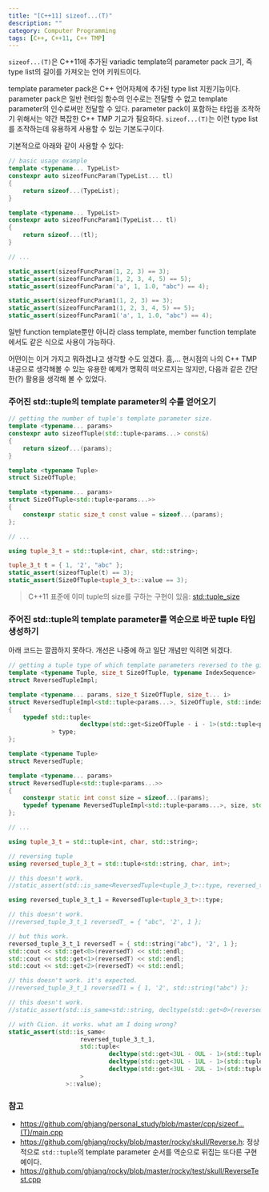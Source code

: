 ```yaml
---
title: "[C++11] sizeof...(T)"
description: ""
category: Computer Programming
tags: [C++, C++11, C++ TMP]
---
```


`sizeof...(T)`은 C++11에 추가된 variadic template의 parameter pack 크기, 즉 type list의 길이를 가져오는 언어 키워드이다.

template parameter pack은 C++ 언어자체에 추가된 type list 지원기능이다. parameter pack은 일반 런타임 함수의 인수로는 전달할 수 없고 template parameter의 인수로써만 전달할 수 있다. parameter pack이 포함하는 타입을 조작하기 위해서는 약간 복잡한 C++ TMP 기교가 필요하다. `sizeof...(T)`는 이런 type list를 조작하는데 유용하게 사용할 수 있는 기본도구이다.

기본적으로 아래와 같이 사용할 수 있다:

```cpp
// basic usage example
template <typename... TypeList>
constexpr auto sizeofFuncParam(TypeList... tl)
{
    return sizeof...(TypeList);
}

template <typename... TypeList>
constexpr auto sizeofFuncParam1(TypeList... tl)
{
    return sizeof...(tl);
}

// ...

static_assert(sizeofFuncParam(1, 2, 3) == 3);
static_assert(sizeofFuncParam(1, 2, 3, 4, 5) == 5);
static_assert(sizeofFuncParam('a', 1, 1.0, "abc") == 4);

static_assert(sizeofFuncParam1(1, 2, 3) == 3);
static_assert(sizeofFuncParam1(1, 2, 3, 4, 5) == 5);
static_assert(sizeofFuncParam1('a', 1, 1.0, "abc") == 4);
```

일반 function template뿐만 아니라 class template, member function template에서도 같은 식으로 사용이 가능하다.

어떤이는 이거 가지고 뭐하겠냐고 생각할 수도 있겠다. 흠,... 현시점의 나의 C++ TMP 내공으로 생각해볼 수 있는 유용한 예제가 명확히 떠오르지는 않지만, 다음과 같은 간단한(?) 활용을 생각해 볼 수 있었다.

### 주어진 std::tuple의 template parameter의 수를 얻어오기

```cpp
// getting the number of tuple's template parameter size.
template <typename... params>
constexpr auto sizeofTuple(std::tuple<params...> const&)
{
    return sizeof...(params);
}

template <typename Tuple>
struct SizeOfTuple;

template <typename... params>
struct SizeOfTuple<std::tuple<params...>>
{
    constexpr static size_t const value = sizeof...(params);
};

// ...

using tuple_3_t = std::tuple<int, char, std::string>;

tuple_3_t t = { 1, '2', "abc" };
static_assert(sizeofTuple(t) == 3);
static_assert(SizeOfTuple<tuple_3_t>::value == 3);
```

> C++11 표준에 이미 tuple의 size를 구하는 구현이 있음: [std::tuple_size](http://en.cppreference.com/w/cpp/utility/tuple/tuple_size) 

### 주어진 std::tuple의 template parameter를 역순으로 바꾼 tuple 타입 생성하기
아래 코드는 깔끔하지 못하다. 개선은 나중에 하고 일단 개념만 익히면 되겠다.

```cpp
// getting a tuple type of which template parameters reversed to the given tuple.
template <typename Tuple, size_t SizeOfTuple, typename IndexSequence>
struct ReversedTupleImpl;

template <typename... params, size_t SizeOfTuple, size_t... i>
struct ReversedTupleImpl<std::tuple<params...>, SizeOfTuple, std::index_sequence<i...>>
{
    typedef std::tuple<
                    decltype(std::get<SizeOfTuple - i - 1>(std::tuple<params...>()))...
            > type;
};

template <typename Tuple>
struct ReversedTuple;

template <typename... params>
struct ReversedTuple<std::tuple<params...>>
{
    constexpr static int const size = sizeof...(params);
    typedef typename ReversedTupleImpl<std::tuple<params...>, size, std::make_index_sequence<size>>::type type;
};

// ...

using tuple_3_t = std::tuple<int, char, std::string>;

// reversing tuple
using reversed_tuple_3_t = std::tuple<std::string, char, int>;

// this doesn't work.
//static_assert(std::is_same<ReversedTuple<tuple_3_t>::type, reversed_tuple_3_t>::value);

using reversed_tuple_3_t_1 = ReversedTuple<tuple_3_t>::type;

// this doesn't work.
//reversed_tuple_3_t_1 reversedT_ = { "abc", '2', 1 };

// but this work.
reversed_tuple_3_t_1 reversedT = { std::string("abc"), '2', 1 };
std::cout << std::get<0>(reversedT) << std::endl;
std::cout << std::get<1>(reversedT) << std::endl;
std::cout << std::get<2>(reversedT) << std::endl;

// this doesn't work. it's expected.
//reversed_tuple_3_t_1 reversedT1 = { 1, '2', std::string("abc") };

// this doesn't work.
//static_assert(std::is_same<std::string, decltype(std::get<0>(reversedT))>::value);

// with CLion. it works. what am I doing wrong?
static_assert(std::is_same<
                    reversed_tuple_3_t_1,
                    std::tuple<
                            decltype(std::get<3UL - 0UL - 1>(std::tuple<int, char, std::string>())),
                            decltype(std::get<3UL - 1UL - 1>(std::tuple<int, char, std::string>())),
                            decltype(std::get<3UL - 2UL - 1>(std::tuple<int, char, std::string>()))
                    >
                >::value);
```

### 참고

+ <https://github.com/ghjang/personal_study/blob/master/cpp/sizeof...(T)/main.cpp>
+ <https://github.com/ghjang/rocky/blob/master/rocky/skull/Reverse.h>: 정상적으로 `std::tuple`의 template parameter 순서를 역순으로 뒤집는 또다른 구현 예이다.
+ <https://github.com/ghjang/rocky/blob/master/rocky/test/skull/ReverseTest.cpp>
